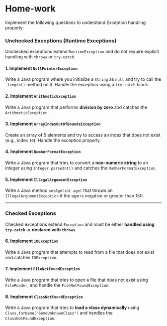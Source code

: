 # Home-work

Implement the following questions to understand Exception handling properly:

### **Unchecked Exceptions (Runtime Exceptions)**
Unchecked exceptions extend `RuntimeException` and do not require explicit handling with `throws` or `try-catch`.  

#### **1. Implement `NullPointerException`**  
Write a Java program where you initialize a `String` as `null` and try to call the `.length()` method on it. Handle the exception using a `try-catch` block.  

#### **2. Implement `ArithmeticException`**  
Write a Java program that performs **division by zero** and catches the `ArithmeticException`.  

#### **3. Implement `ArrayIndexOutOfBoundsException`**  
Create an array of 5 elements and try to access an index that does not exist (e.g., index `10`). Handle the exception properly.  

#### **4. Implement `NumberFormatException`**  
Write a Java program that tries to convert a **non-numeric string** to an integer using `Integer.parseInt()` and catches the `NumberFormatException`.  

#### **5. Implement `IllegalArgumentException`**  
Write a Java method `setAge(int age)` that throws an `IllegalArgumentException` if the age is negative or greater than 150.  

---

### **Checked Exceptions**
Checked exceptions extend `Exception` and must be either **handled using `try-catch`** or **declared with `throws`**.  

#### **6. Implement `IOException`**  
Write a Java program that attempts to read from a file that does not exist and catches `IOException`.  
#### **7. Implement `FileNotFoundException`**  
Write a Java program that tries to open a file that does not exist using `FileReader`, and handle the `FileNotFoundException`.  

#### **8. Implement `ClassNotFoundException`**  
Write a Java program that tries to **load a class dynamically** using `Class.forName("SomeUnknownClass")` and handles the `ClassNotFoundException`.  

